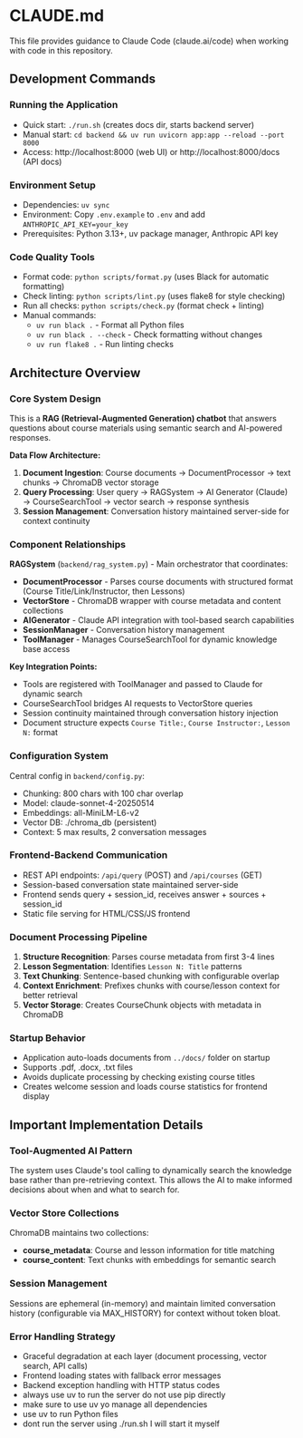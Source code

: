 # CLAUDE.md

This file provides guidance to Claude Code (claude.ai/code) when working with code in this repository.

## Development Commands

### Running the Application
- Quick start: `./run.sh` (creates docs dir, starts backend server)
- Manual start: `cd backend && uv run uvicorn app:app --reload --port 8000`
- Access: http://localhost:8000 (web UI) or http://localhost:8000/docs (API docs)

### Environment Setup
- Dependencies: `uv sync`
- Environment: Copy `.env.example` to `.env` and add `ANTHROPIC_API_KEY=your_key`
- Prerequisites: Python 3.13+, uv package manager, Anthropic API key

### Code Quality Tools
- Format code: `python scripts/format.py` (uses Black for automatic formatting)
- Check linting: `python scripts/lint.py` (uses flake8 for style checking)
- Run all checks: `python scripts/check.py` (format check + linting)
- Manual commands:
  - `uv run black .` - Format all Python files
  - `uv run black . --check` - Check formatting without changes
  - `uv run flake8 .` - Run linting checks

## Architecture Overview

### Core System Design
This is a **RAG (Retrieval-Augmented Generation) chatbot** that answers questions about course materials using semantic search and AI-powered responses.

**Data Flow Architecture:**
1. **Document Ingestion**: Course documents → DocumentProcessor → text chunks → ChromaDB vector storage
2. **Query Processing**: User query → RAGSystem → AI Generator (Claude) → CourseSearchTool → vector search → response synthesis
3. **Session Management**: Conversation history maintained server-side for context continuity

### Component Relationships

**RAGSystem** (`backend/rag_system.py`) - Main orchestrator that coordinates:
- **DocumentProcessor** - Parses course documents with structured format (Course Title/Link/Instructor, then Lessons)
- **VectorStore** - ChromaDB wrapper with course metadata and content collections  
- **AIGenerator** - Claude API integration with tool-based search capabilities
- **SessionManager** - Conversation history management
- **ToolManager** - Manages CourseSearchTool for dynamic knowledge base access

**Key Integration Points:**
- Tools are registered with ToolManager and passed to Claude for dynamic search
- CourseSearchTool bridges AI requests to VectorStore queries
- Session continuity maintained through conversation history injection
- Document structure expects `Course Title:`, `Course Instructor:`, `Lesson N:` format

### Configuration System
Central config in `backend/config.py`:
- Chunking: 800 chars with 100 char overlap
- Model: claude-sonnet-4-20250514
- Embeddings: all-MiniLM-L6-v2
- Vector DB: ./chroma_db (persistent)
- Context: 5 max results, 2 conversation messages

### Frontend-Backend Communication
- REST API endpoints: `/api/query` (POST) and `/api/courses` (GET)
- Session-based conversation state maintained server-side
- Frontend sends query + session_id, receives answer + sources + session_id
- Static file serving for HTML/CSS/JS frontend

### Document Processing Pipeline
1. **Structure Recognition**: Parses course metadata from first 3-4 lines
2. **Lesson Segmentation**: Identifies `Lesson N: Title` patterns  
3. **Text Chunking**: Sentence-based chunking with configurable overlap
4. **Context Enrichment**: Prefixes chunks with course/lesson context for better retrieval
5. **Vector Storage**: Creates CourseChunk objects with metadata in ChromaDB

### Startup Behavior
- Application auto-loads documents from `../docs/` folder on startup
- Supports .pdf, .docx, .txt files
- Avoids duplicate processing by checking existing course titles
- Creates welcome session and loads course statistics for frontend display

## Important Implementation Details

### Tool-Augmented AI Pattern
The system uses Claude's tool calling to dynamically search the knowledge base rather than pre-retrieving context. This allows the AI to make informed decisions about when and what to search for.

### Vector Store Collections
ChromaDB maintains two collections:
- **course_metadata**: Course and lesson information for title matching
- **course_content**: Text chunks with embeddings for semantic search

### Session Management
Sessions are ephemeral (in-memory) and maintain limited conversation history (configurable via MAX_HISTORY) for context without token bloat.

### Error Handling Strategy
- Graceful degradation at each layer (document processing, vector search, API calls)
- Frontend loading states with fallback error messages
- Backend exception handling with HTTP status codes
- always use uv to run the server do not use pip directly
- make sure to use uv yo manage all dependencies
- use uv to run Python files
- dont run the server using ./run.sh I will start it myself